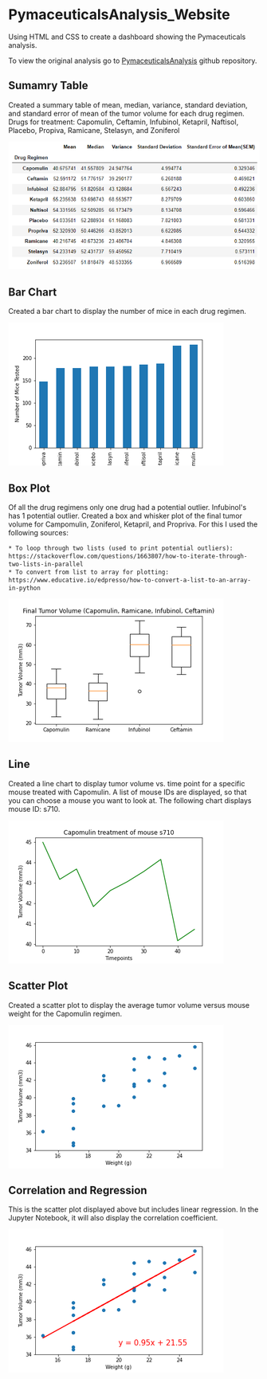 # PymaceuticalsAnalysis_Website
Using HTML and CSS to create a dashboard showing the Pymaceuticals analysis.

To view the original analysis go to [PymaceuticalsAnalysis](https://github.com/savi09/PymaceuticalsAnalysis) github repository.

## Sumamry Table
Created a summary table of mean, median, variance, standard deviation, and standard error of mean of the tumor volume for each drug regimen. Drugs for treatment: Capomulin, Ceftamin, Infubinol, Ketapril, Naftisol, Placebo, Propiva, Ramicane, Stelasyn, and Zoniferol

![alt text](https://github.com/savi09/PymaceuticalsAnalysis/blob/7f709c5792479447344288ec903d68c3eba29179/Charts/Drug%20Regimen_Summary%20Table%20(Screenshot).png)

## Bar Chart
Created a bar chart to display the number of mice in each drug regimen.

![alt text](https://github.com/savi09/PymaceuticalsAnalysis/blob/df85942d227223dcda5ae03e84edc258d81953c8/Charts/Number%20of%20Mice%20Tested.png)

## Box Plot
Of all the drug regimens only one drug had a potential outlier. Infubinol's has 1 potential outlier. Created a box and whisker plot of the final tumor volume for Campomulin, Zoniferol, Ketapril, and Propriva. For this I used the following sources:
  
    * To loop through two lists (used to print potential outliers): https://stackoverflow.com/questions/1663807/how-to-iterate-through-two-lists-in-parallel
    * To convert from list to array for plotting: https://www.educative.io/edpresso/how-to-convert-a-list-to-an-array-in-python

![alt text](https://github.com/savi09/PymaceuticalsAnalysis/blob/df85942d227223dcda5ae03e84edc258d81953c8/Charts/Final%20Tumor%20Volume.png)

## Line 
Created a line chart to display tumor volume vs. time point for a specific mouse treated with Capomulin. A list of mouse IDs are displayed, so that you can choose a mouse you want to look at. The following chart displays mouse ID: s710.

![alt text](https://github.com/savi09/PymaceuticalsAnalysis/blob/df85942d227223dcda5ae03e84edc258d81953c8/Charts/Tumor%20Volume%20over%20time%20for%20mouse%20of%20choice.png)

## Scatter Plot
Created a scatter plot to display the average tumor volume versus mouse weight for the Capomulin regimen.

![alt text](https://github.com/savi09/PymaceuticalsAnalysis/blob/df85942d227223dcda5ae03e84edc258d81953c8/Charts/Scatter%20Plot_Avg%20Tumor%20Volume%20vs.%20Mouse%20Weight.png)

## Correlation and Regression
This is the scatter plot displayed above but includes linear regression. In the Jupyter Notebook, it will also display the correlation coefficient.

![alt text](https://github.com/savi09/PymaceuticalsAnalysis/blob/df85942d227223dcda5ae03e84edc258d81953c8/Charts/Correlation%20Linear%20Reg.png)

